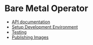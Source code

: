 Bare Metal Operator
===================

* [API documentation](docs/api.md)
* [Setup Development Environment](docs/dev-setup.md)
* [Testing](docs/testing.md)
* [Publishing Images](docs/publishing-images.md)
